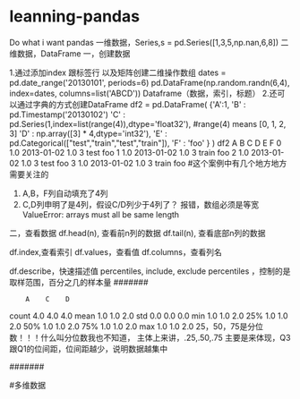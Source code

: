 # leanning-pandas
Do what i want
pandas
一维数据，Series,s = pd.Series([1,3,5,np.nan,6,8])
二维数据，DataFrame
一，创建数据

1.通过添加index 跟标签行 以及矩阵创建二维操作数组
dates = pd.date_range('20130101', periods=6)
pd.DataFrame(np.random.randn(6,4), index=dates, columns=list('ABCD'))
Dataframe（数据，索引，标题）
2.还可以通过字典的方式创建DataFrame
df2 = pd.DataFrame(
{'A':1,
 'B' : pd.Timestamp('20130102')
 'C' : pd.Series(1,index=list(range(4)),dtype='float32'), #range(4) means [0, 1, 2, 3]
 'D' : np.array([3] * 4,dtype='int32'),
 'E' : pd.Categorical(["test","train","test","train"]),
 'F' : 'foo'
}
)
df2
     A          B    C  D      E    F
0  1.0 2013-01-02  1.0  3   test  foo
1  1.0 2013-01-02  1.0  3  train  foo
2  1.0 2013-01-02  1.0  3   test  foo
3  1.0 2013-01-02  1.0  3  train  foo
#这个案例中有几个地方地方需要关注的
1. A,B，F列自动填充了4列
2. C,D列申明了是4列，假设C/D列少于4列了？ 报错，数组必须是等宽 ValueError: arrays must all be same length

二，查看数据
df.head(n), 查看前n列的数据
df.tail(n), 查看底部n列的数据

df.index,查看索引
df.values，查看值
df.columns，查看列名

df.describe，快速描述值  percentiles, include, exclude
percentiles ，控制的是取样范围，百分之几的样本量
#######

        A    C    D
count  4.0  4.0  4.0
mean   1.0  1.0  2.0
std    0.0  0.0  0.0
min    1.0  1.0  2.0
25%    1.0  1.0  2.0
50%    1.0  1.0  2.0
75%    1.0  1.0  2.0
max    1.0  1.0  2.0
25，50，75是分位数！！！什么叫分位数我也不知道，
主体上来讲，.25,.50,.75 主要是来体现，Q3跟Q1的位间距，位间距越少，说明数据越集中

#######



#多维数据
